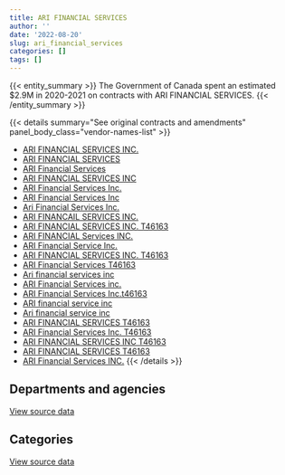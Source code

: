 ```yaml
---
title: ARI FINANCIAL SERVICES
author: ''
date: '2022-08-20'
slug: ari_financial_services
categories: []
tags: []
---
```


<script src="/rmarkdown-libs/htmlwidgets/htmlwidgets.js"></script>
<link href="/rmarkdown-libs/datatables-css/datatables-crosstalk.css" rel="stylesheet" />
<script src="/rmarkdown-libs/datatables-binding/datatables.js"></script>
<script src="/rmarkdown-libs/jquery/jquery-3.6.0.min.js"></script>
<link href="/rmarkdown-libs/dt-core-bootstrap/css/dataTables.bootstrap.min.css" rel="stylesheet" />
<link href="/rmarkdown-libs/dt-core-bootstrap/css/dataTables.bootstrap.extra.css" rel="stylesheet" />
<script src="/rmarkdown-libs/dt-core-bootstrap/js/jquery.dataTables.min.js"></script>
<script src="/rmarkdown-libs/dt-core-bootstrap/js/dataTables.bootstrap.min.js"></script>
<link href="/rmarkdown-libs/crosstalk/css/crosstalk.min.css" rel="stylesheet" />
<script src="/rmarkdown-libs/crosstalk/js/crosstalk.min.js"></script>
<script src="/rmarkdown-libs/htmlwidgets/htmlwidgets.js"></script>
<link href="/rmarkdown-libs/datatables-css/datatables-crosstalk.css" rel="stylesheet" />
<script src="/rmarkdown-libs/datatables-binding/datatables.js"></script>
<script src="/rmarkdown-libs/jquery/jquery-3.6.0.min.js"></script>
<link href="/rmarkdown-libs/dt-core-bootstrap/css/dataTables.bootstrap.min.css" rel="stylesheet" />
<link href="/rmarkdown-libs/dt-core-bootstrap/css/dataTables.bootstrap.extra.css" rel="stylesheet" />
<script src="/rmarkdown-libs/dt-core-bootstrap/js/jquery.dataTables.min.js"></script>
<script src="/rmarkdown-libs/dt-core-bootstrap/js/dataTables.bootstrap.min.js"></script>
<link href="/rmarkdown-libs/crosstalk/css/crosstalk.min.css" rel="stylesheet" />
<script src="/rmarkdown-libs/crosstalk/js/crosstalk.min.js"></script>

{{< entity_summary >}}
The Government of Canada spent an estimated \$2.9M in 2020-2021 on contracts with ARI FINANCIAL SERVICES.
{{< /entity_summary >}}

{{< details summary="See original contracts and amendments" panel_body_class="vendor-names-list" >}}
- [ARI FINANCIAL SERVICES INC.](https://search.open.canada.ca/en/ct/?sort=contract_value_f%20desc&page=1&search_text=%22ARI%20FINANCIAL%20SERVICES%20INC.%22)
- [ARI FINANCIAL SERVICES](https://search.open.canada.ca/en/ct/?sort=contract_value_f%20desc&page=1&search_text=%22ARI%20FINANCIAL%20SERVICES%22)
- [ARI Financial Services](https://search.open.canada.ca/en/ct/?sort=contract_value_f%20desc&page=1&search_text=%22ARI%20Financial%20Services%22)
- [ARI FINANCIAL SERVICES INC](https://search.open.canada.ca/en/ct/?sort=contract_value_f%20desc&page=1&search_text=%22ARI%20FINANCIAL%20SERVICES%20INC%22)
- [ARI Financial Services Inc.](https://search.open.canada.ca/en/ct/?sort=contract_value_f%20desc&page=1&search_text=%22ARI%20Financial%20Services%20Inc.%22)
- [ARI Financial Services Inc](https://search.open.canada.ca/en/ct/?sort=contract_value_f%20desc&page=1&search_text=%22ARI%20Financial%20Services%20Inc%22)
- [Ari Financial Services Inc.](https://search.open.canada.ca/en/ct/?sort=contract_value_f%20desc&page=1&search_text=%22Ari%20Financial%20Services%20Inc.%22)
- [ARI FINANCAIL SERVICES INC.](https://search.open.canada.ca/en/ct/?sort=contract_value_f%20desc&page=1&search_text=%22ARI%20FINANCAIL%20SERVICES%20INC.%22)
- [ARI FINANCIAL SERVICES INC. T46163](https://search.open.canada.ca/en/ct/?sort=contract_value_f%20desc&page=1&search_text=%22ARI%20FINANCIAL%20SERVICES%20INC.%20T46163%22)
- [ARI FINANCIAL Services INC.](https://search.open.canada.ca/en/ct/?sort=contract_value_f%20desc&page=1&search_text=%22ARI%20FINANCIAL%20Services%20INC.%22)
- [ARI Financial Service Inc.](https://search.open.canada.ca/en/ct/?sort=contract_value_f%20desc&page=1&search_text=%22ARI%20Financial%20Service%20Inc.%22)
- [ARI FINANCIAL SERVICES INC. T46163](https://search.open.canada.ca/en/ct/?sort=contract_value_f%20desc&page=1&search_text=%22ARI%20FINANCIAL%20SERVICES%20INC.%20%20T46163%22)
- [ARI Financial Services T46163](https://search.open.canada.ca/en/ct/?sort=contract_value_f%20desc&page=1&search_text=%22ARI%20Financial%20Services%20T46163%22)
- [Ari financial services inc](https://search.open.canada.ca/en/ct/?sort=contract_value_f%20desc&page=1&search_text=%22Ari%20financial%20services%20inc%22)
- [ARI Financial Services inc.](https://search.open.canada.ca/en/ct/?sort=contract_value_f%20desc&page=1&search_text=%22ARI%20Financial%20Services%20inc.%22)
- [ARI Financial Services Inc.t46163](https://search.open.canada.ca/en/ct/?sort=contract_value_f%20desc&page=1&search_text=%22ARI%20Financial%20Services%20Inc.t46163%22)
- [ARI financial service inc](https://search.open.canada.ca/en/ct/?sort=contract_value_f%20desc&page=1&search_text=%22ARI%20financial%20service%20inc%22)
- [Ari financial service inc](https://search.open.canada.ca/en/ct/?sort=contract_value_f%20desc&page=1&search_text=%22Ari%20financial%20service%20inc%22)
- [ARI FINANCIAL SERVICES T46163](https://search.open.canada.ca/en/ct/?sort=contract_value_f%20desc&page=1&search_text=%22ARI%20FINANCIAL%20SERVICES%20T46163%22)
- [ARI Financial Services Inc. T46163](https://search.open.canada.ca/en/ct/?sort=contract_value_f%20desc&page=1&search_text=%22ARI%20Financial%20Services%20Inc.%20T46163%22)
- [ARI FINANCIAL SERVICES INC T46163](https://search.open.canada.ca/en/ct/?sort=contract_value_f%20desc&page=1&search_text=%22ARI%20FINANCIAL%20SERVICES%20INC%20T46163%22)
- [ARI FINANCIAL SERVICES T46163](https://search.open.canada.ca/en/ct/?sort=contract_value_f%20desc&page=1&search_text=%22ARI%20FINANCIAL%20SERVICES%20%20T46163%22)
- [ARI Financial Services INC.](https://search.open.canada.ca/en/ct/?sort=contract_value_f%20desc&page=1&search_text=%22ARI%20Financial%20Services%20INC.%22)
{{< /details >}}

## Departments and agencies

<div id="htmlwidget-1" style="width:100%;height:auto;" class="datatables html-widget"></div>
<script type="application/json" data-for="htmlwidget-1">{"x":{"style":"bootstrap","filter":"none","vertical":false,"data":[["<a href=\"/departments/aafc-aac/\">Agriculture and Agri-Food Canada<\/a>","<a href=\"/departments/cbsa-asfc/\">Canada Border Services Agency<\/a>","<a href=\"/departments/cfia-acia/\">Canadian Food Inspection Agency<\/a>","<a href=\"/departments/cnsc-ccsn/\">Canadian Nuclear Safety Commission<\/a>","<a href=\"/departments/cra-arc/\">Canada Revenue Agency<\/a>","<a href=\"/departments/csc-scc/\">Correctional Service of Canada<\/a>","<a href=\"/departments/dfatd-maecd/\">Global Affairs Canada<\/a>","<a href=\"/departments/dnd-mdn/\">National Defence<\/a>","<a href=\"/departments/esdc-edsc/\">Employment and Social Development Canada<\/a>","<a href=\"/departments/ic/\">Innovation, Science and Economic Development Canada<\/a>","<a href=\"/departments/nrc-cnrc/\">National Research Council Canada<\/a>","<a href=\"/departments/nrcan-rncan/\">Natural Resources Canada<\/a>","<a href=\"/departments/pbc-clcc/\">Parole Board of Canada<\/a>","<a href=\"/departments/pc/\">Parks Canada<\/a>","<a href=\"/departments/pch/\">Canadian Heritage<\/a>","<a href=\"/departments/pco-bcp/\">Privy Council Office<\/a>","<a href=\"/departments/phac-aspc/\">Public Health Agency of Canada<\/a>","<a href=\"/departments/pwgsc-tpsgc/\">Public Services and Procurement Canada<\/a>","<a href=\"/departments/ssc-spc/\">Shared Services Canada<\/a>","<a href=\"/departments/tc/\">Transport Canada<\/a>"],[323751.71,11300,null,null,9995.7,1805177.47,null,200217.17,4875.29,16667.21,28589,89381.86,null,19083.75,21707,78058.54,null,308422.79,110.26,5315.42],[459116.16,null,null,null,9995.7,1866714.52,null,188705.41,9220.1,28749.06,null,89381.86,null,15881.25,21667.5,96705.34,14175,264048.34,null,6642.48],[355205.92,96834.42,138693.93,null,7514.7,2010989.28,null,327836.63,10788.22,12067.06,null,37466.92,30366,28140,13678.5,130041.97,null,204005.47,null,104861.19],[456276.08,19366.88,54271.21,79100,5697.29,1481572.6,43505,196306.95,10546.44,15696.47,null,75054.5,16191,38902.5,21052.9,125782.32,null,172705.89,null,126560]],"container":"<table class=\"table table-striped table-hover row-border order-column display\">\n  <thead>\n    <tr>\n      <th>Department<\/th>\n      <th>2017-2018<\/th>\n      <th>2018-2019<\/th>\n      <th>2019-2020<\/th>\n      <th>2020-2021<\/th>\n    <\/tr>\n  <\/thead>\n<\/table>","options":{"order":[[4,"desc"]],"pageLength":10,"autoWidth":true,"columnDefs":[{"targets":1,"render":"function(data, type, row, meta) {\n    return type !== 'display' ? data : DTWidget.formatCurrency(data, \"$\", 2, 3, \",\", \".\", true, null);\n  }"},{"targets":2,"render":"function(data, type, row, meta) {\n    return type !== 'display' ? data : DTWidget.formatCurrency(data, \"$\", 2, 3, \",\", \".\", true, null);\n  }"},{"targets":3,"render":"function(data, type, row, meta) {\n    return type !== 'display' ? data : DTWidget.formatCurrency(data, \"$\", 2, 3, \",\", \".\", true, null);\n  }"},{"targets":4,"render":"function(data, type, row, meta) {\n    return type !== 'display' ? data : DTWidget.formatCurrency(data, \"$\", 2, 3, \",\", \".\", true, null);\n  }"},{"width":"16%","targets":[1,2,3,4]},{"className":"dt-right","targets":[1,2,3,4]}],"orderClasses":false}},"evals":["options.columnDefs.0.render","options.columnDefs.1.render","options.columnDefs.2.render","options.columnDefs.3.render"],"jsHooks":[]}</script>
<p class="text-right">
<a href="https://github.com/GoC-Spending/contracts-data/tree/main/data/out/vendors/ari_financial_services/summary_by_fiscal_year_by_department.csv" class="source-data-link btn btn-link">View source data</a>
</p>

## Categories

<div id="htmlwidget-2" style="width:100%;height:auto;" class="datatables html-widget"></div>
<script type="application/json" data-for="htmlwidget-2">{"x":{"style":"bootstrap","filter":"none","vertical":false,"data":[["<a href=\"/categories/11_defence/\">Defence<\/a>","<a href=\"/categories/2_professional_services/\">Professional services<\/a>","<a href=\"/categories/3_information_technology/\">Information technology<\/a>","<a href=\"/categories/5_transportation_and_logistics/\">Transportation and logistics<\/a>"],[197415.58,447666.05,110.26,2277461.29],[185903.82,269883.86,null,2615215.06],[326662.27,280183.9,null,2901644.04],[196306.95,550862.34,null,2191418.75]],"container":"<table class=\"table table-striped table-hover row-border order-column display\">\n  <thead>\n    <tr>\n      <th>Category<\/th>\n      <th>2017-2018<\/th>\n      <th>2018-2019<\/th>\n      <th>2019-2020<\/th>\n      <th>2020-2021<\/th>\n    <\/tr>\n  <\/thead>\n<\/table>","options":{"order":[[4,"desc"]],"dom":"t","pageLength":30,"autoWidth":true,"columnDefs":[{"targets":1,"render":"function(data, type, row, meta) {\n    return type !== 'display' ? data : DTWidget.formatCurrency(data, \"$\", 2, 3, \",\", \".\", true, null);\n  }"},{"targets":2,"render":"function(data, type, row, meta) {\n    return type !== 'display' ? data : DTWidget.formatCurrency(data, \"$\", 2, 3, \",\", \".\", true, null);\n  }"},{"targets":3,"render":"function(data, type, row, meta) {\n    return type !== 'display' ? data : DTWidget.formatCurrency(data, \"$\", 2, 3, \",\", \".\", true, null);\n  }"},{"targets":4,"render":"function(data, type, row, meta) {\n    return type !== 'display' ? data : DTWidget.formatCurrency(data, \"$\", 2, 3, \",\", \".\", true, null);\n  }"},{"width":"16%","targets":[1,2,3,4]},{"className":"dt-right","targets":[1,2,3,4]}],"orderClasses":false,"lengthMenu":[10,25,30,50,100]}},"evals":["options.columnDefs.0.render","options.columnDefs.1.render","options.columnDefs.2.render","options.columnDefs.3.render"],"jsHooks":[]}</script>
<p class="text-right">
<a href="https://github.com/GoC-Spending/contracts-data/tree/main/data/out/vendors/ari_financial_services/summary_by_fiscal_year_by_category.csv" class="source-data-link btn btn-link">View source data</a>
</p>
